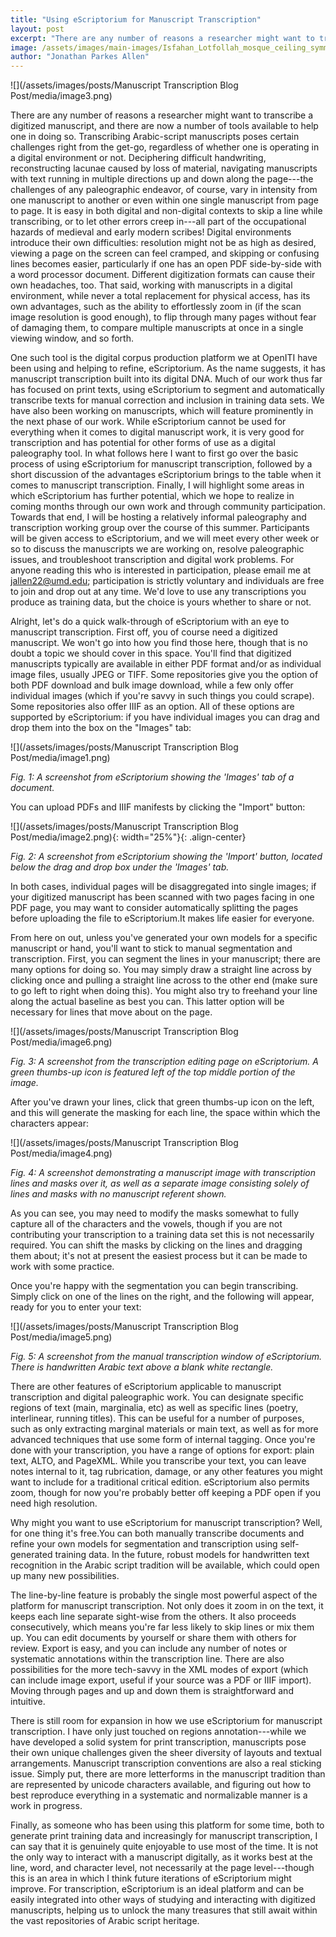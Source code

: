 ```yaml
---
title: "Using eScriptorium for Manuscript Transcription"
layout: post
excerpt: "There are any number of reasons a researcher might want to transcribe a digitized manuscript, and there are now a number of tools available to help one in doing so. Transcribing Arabic-script manuscripts poses certain challenges right from the get-go, regardless of whether one is operating in a digital environment or not. Deciphering difficult handwriting, reconstructing lacunae caused by loss of material, navigating manuscripts with text running..."
image: /assets/images/main-images/Isfahan_Lotfollah_mosque_ceiling_symmetric_narrow_border.png
author: "Jonathan Parkes Allen"
---
```

![](/assets/images/posts/Manuscript Transcription Blog Post/media/image3.png)

There are any number of reasons a researcher might want to transcribe a digitized manuscript, and there are now a number of tools available to help one in doing so. Transcribing Arabic-script manuscripts poses certain challenges right from the get-go, regardless of whether one is operating in a digital environment or not. Deciphering difficult handwriting, reconstructing lacunae caused by loss of material, navigating manuscripts with text running in multiple directions up and down along the page---the challenges of any paleographic endeavor, of course, vary in intensity from one manuscript to another or even within one single manuscript from page to page. It is easy in both digital and non-digital contexts to skip a line while transcribing, or to let other errors creep in---all part of the occupational hazards of medieval and early modern scribes! Digital environments introduce their own difficulties: resolution might not be as high as desired, viewing a page on the screen can feel cramped, and skipping or confusing lines becomes easier, particularly if one has an open PDF side-by-side with a word processor document. Different digitization formats can cause their own headaches, too. That said, working with manuscripts in a digital environment, while never a total replacement for physical access, has its own advantages, such as the ability to effortlessly zoom in (if the scan image resolution is good enough), to flip through many pages without fear of damaging them, to compare multiple manuscripts at once in a single viewing window, and so forth.

One such tool is the digital corpus production platform we at OpenITI have been using and helping to refine, eScriptorium. As the name suggests, it has manuscript transcription built into its digital DNA. Much of our work thus far has focused on print texts, using eScriptorium to segment and automatically transcribe texts for manual correction and inclusion in training data sets. We have also been working on manuscripts, which will feature prominently in the next phase of our work. While eScriptorium cannot be used for everything when it comes to digital manuscript work, it is very good for transcription and has potential for other forms of use as a digital paleography tool. In what follows here I want to first go over the basic process of using eScriptorium for manuscript transcription, followed by a short discussion of the advantages eScriptorium brings to the table when it comes to manuscript transcription. Finally, I will highlight some areas in which eScriptorium has further potential, which we hope to realize in coming months through our own work and through community participation. Towards that end, I will be hosting a relatively informal paleography and transcription working group over the course of this summer. Participants will be given access to eScriptorium, and we will meet every other week or so to discuss the manuscripts we are working on, resolve paleographic issues, and troubleshoot transcription and digital work problems. For anyone reading this who is interested in participation, please email me at jallen22@umd.edu; participation is strictly voluntary and individuals are free to join and drop out at any time. We'd love to use any transcriptions you produce as training data, but the choice is yours whether to share or not.

Alright, let's do a quick walk-through of eScriptorium with an eye to manuscript transcription. First off, you of course need a digitized manuscript. We won't go into how you find those here, though that is no doubt a topic we should cover in this space. You'll find that digitized manuscripts typically are available in either PDF format and/or as individual image files, usually JPEG or TIFF. Some repositories give you the option of both PDF download and bulk image download, while a few only offer individual images (which if you're savvy in such things you could scrape). Some repositories also offer IIIF as an option. All of these options are supported by eScriptorium: if you have individual images you can drag and drop them into the box on the "Images" tab:

![](/assets/images/posts/Manuscript Transcription Blog Post/media/image1.png)

*Fig. 1: A screenshot from eScriptorium showing the 'Images' tab of a document.*

You can upload PDFs and IIIF manifests by clicking the "Import" button:

![](/assets/images/posts/Manuscript Transcription Blog Post/media/image2.png){: width="25%"}{: .align-center}

*Fig. 2: A screenshot from eScriptorium showing the 'Import' button, located below the drag and drop box under the 'Images' tab.*

In both cases, individual pages will be disaggregated into single images; if your digitized manuscript has been scanned with two pages facing in one PDF page, you may want to consider automatically splitting the pages before uploading the file to eScriptorium.It makes life easier for everyone.

From here on out, unless you've generated your own models for a specific manuscript or hand, you'll want to stick to manual segmentation and transcription. First, you can segment the lines in your manuscript; there are many options for doing so. You may simply draw a straight line across by clicking once and pulling a straight line across to the other end (make sure to go left to right when doing this). You might also try to freehand your line along the actual baseline as best you can. This latter option will be necessary for lines that move about on the page.

![](/assets/images/posts/Manuscript Transcription Blog Post/media/image6.png)

*Fig. 3: A screenshot from the transcription editing page on eScriptorium. A green thumbs-up icon is featured left of the top middle portion of the image.*

After you've drawn your lines, click that green thumbs-up icon on the left, and this will generate the masking for each line, the space within which the characters appear:

![](/assets/images/posts/Manuscript Transcription Blog Post/media/image4.png)

*Fig. 4: A screenshot demonstrating a manuscript image with transcription lines and masks over it, as well as a separate image consisting solely of lines and masks with no manuscript referent shown.*

As you can see, you may need to modify the masks somewhat to fully capture all of the characters and the vowels, though if you are not contributing your transcription to a training data set this is not necessarily required. You can shift the masks by clicking on the lines and dragging them about; it's not at present the easiest process but it can be made to work with some practice.

Once you're happy with the segmentation you can begin transcribing. Simply click on one of the lines on the right, and the following will appear, ready for you to enter your text:

![](/assets/images/posts/Manuscript Transcription Blog Post/media/image5.png)

*Fig. 5: A screenshot from the manual transcription window of eScriptorium. There is handwritten Arabic text above a blank white rectangle.*

There are other features of eScriptorium applicable to manuscript transcription and digital paleographic work. You can designate specific regions of text (main, marginalia, etc) as well as specific lines (poetry, interlinear, running titles). This can be useful for a number of purposes, such as only extracting marginal materials or main text, as well as for more advanced techniques that use some form of internal tagging. Once you're done with your transcription, you have a range of options for export: plain text, ALTO, and PageXML. While you transcribe your text, you can leave notes internal to it, tag rubrication, damage, or any other features you might want to include for a traditional critical edition. eScriptorium also permits zoom, though for now you're probably better off keeping a PDF open if you need high resolution.

Why might you want to use eScriptorium for manuscript transcription? Well, for one thing it's free.You can both manually transcribe documents and refine your own models for segmentation and transcription using self-generated training data. In the future, robust models for handwritten text recognition in the Arabic script tradition will be available, which could open up many new possibilities.

The line-by-line feature is probably the single most powerful aspect of the platform for manuscript transcription. Not only does it zoom in on the text, it keeps each line separate sight-wise from the others. It also proceeds consecutively, which means you're far less likely to skip lines or mix them up. You can edit documents by yourself or share them with others for review. Export is easy, and you can include any number of notes or systematic annotations within the transcription line. There are also possibilities for the more tech-savvy in the XML modes of export (which can include image export, useful if your source was a PDF or IIIF import). Moving through pages and up and down them is straightforward and intuitive.

There is still room for expansion in how we use eScriptorium for manuscript transcription. I have only just touched on regions annotation---while we have developed a solid system for print transcription, manuscripts pose their own unique challenges given the sheer diversity of layouts and textual arrangements. Manuscript transcription conventions are also a real sticking issue. Simply put, there are more letterforms in the manuscript tradition than are represented by unicode characters available, and figuring out how to best reproduce everything in a systematic and normalizable manner is a work in progress.

Finally, as someone who has been using this platform for some time, both to generate print training data and increasingly for manuscript transcription, I can say that it is genuinely quite enjoyable to use most of the time. It is not the only way to interact with a manuscript digitally, as it works best at the line, word, and character level, not necessarily at the page level---though this is an area in which I think future iterations of eScriptorium might improve. For transcription, eScriptorium is an ideal platform and can be easily integrated into other ways of studying and interacting with digitized manuscripts, helping us to unlock the many treasures that still await within the vast repositories of Arabic script heritage.

